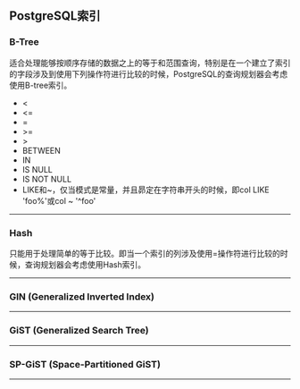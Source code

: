 ## PostgreSQL索引

### B-Tree
适合处理能够按顺序存储的数据之上的等于和范围查询，特别是在一个建立了索引的字段涉及到使用下列操作符进行比较的时候，PostgreSQL的查询规划器会考虑使用B-tree索引。
* <
* <=
* =
* \>=
* \>
* BETWEEN
* IN
* IS NULL
* IS NOT NULL
* LIKE和~，仅当模式是常量，并且昴定在字符串开头的时候，即col LIKE 'foo%'或col ~ '^foo'
***

### Hash
只能用于处理简单的等于比较。即当一个索引的列涉及使用=操作符进行比较的时候，查询规划器会考虑使用Hash索引。
***

### GIN (Generalized Inverted Index)
***

### GiST (Generalized Search Tree)
***

### SP-GiST (Space-Partitioned GiST)
***

